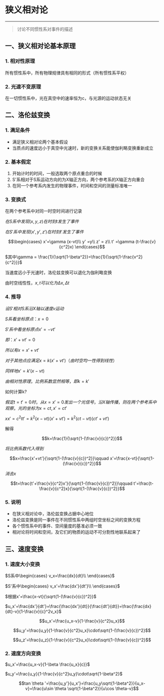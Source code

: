 # 狭义相对论

---

> 讨论不同惯性系对事件的描述

## 一、狭义相对论基本原理

### 1. 相对性原理

所有惯性系中，所有物理规律具有相同的形式（所有惯性系平权）

### 2. 光速不变原理

在一切惯性系中，光在真空中的速率恒为c，与光源的运动状态无关

## 二、洛伦兹变换

### 1. 满足条件

- 满足狭义相对论两个基本假设
- 当质点的速度远小于真空中光速时，新的变换关系能使伽利略变换重新成立

### 2. 基本假定

1. 开始计时的时间，一般选取两个原点重合的时候
2. S'系相对于S系运动方向的为X轴正方向，两个参考系的X轴正方向重合
3. 在同一个参考系内发生的物理事件，时间和空间的测量标准唯一

### 3. 变换式

在两个参考系中对同一时空时间进行记录

$在S系中发现(x,y,z)在时刻t发生了事件$

$在S'系中发现(x',y',z')在时刻t'发生了事件$

$$\begin{cases}
x'=\gamma  (x-vt)\\
y' =y\\
z' = z\\
t' =\gamma (t-\frac{v}{c^2}x)
\end{cases}$$

$其中\gamma = \frac{1}{\sqrt{1-\beta^2}}=\frac{1}{\sqrt{1-\frac{v^2}{c^2}}}$

当速度远小于光速时，洛伦兹变换可以退化为伽利略变换

由时空线性性，$x,t可以化为\Delta x,\Delta t$

### 4. 推导

$设S'相对S系沿X轴以速度v运动$

$S系看坐标原点：x=0$

$S'系中看坐标原点x'=-vt'$

$即：x'+vt'=0$

$所以有x=x'+vt'$

$对于其他点应满足 x=k(x'+vt')（由时空均一性得到线性）$

$同样地x'=k'(x-vt)$

$由相对性原理，比例系数显然相等，即k=k'$

如何计算k?

$假定t=t'=0时，从x=x'=0发出一个光信号，沿X轴传播，则在两个参考系中观察，光的坐标为x=ct,x'=ct'$

$xx'=c^2tt'=k^2(x-vt)(x'+vt')=k^2(ct-vt)(ct'+vt')$

解得

$$k=\frac{1}{\sqrt{1-(\frac{v}{c})^2}}$$

$将比例系数代入得到$

$$x=\frac{x'+vt'}{\sqrt{1-(\frac{v}{c})^2}}\qquad x'=\frac{x-vt}{\sqrt{1-(\frac{v}{c})^2}}$$

$消去x$

$$t=\frac{t'+\frac{v}{c^2}x'}{\sqrt{1-(\frac{v}{c})^2}}\qquad t'=\frac{t-\frac{v}{c^2}x}{\sqrt{1-(\frac{v}{c})^2}}$$

### 5. 说明

- 在狭义相对论中，洛伦兹变换占据中心地位
- 洛伦兹变换是同一事件在不同惯性系中两组时空坐标之间的变换方程
- 各个惯性系中的事件、空间量度的基准必须一致
- 相对论将时间和空间，及它们的物质的运动不可分割性地联系起来了

## 三、速度变换

### 1. 速度大小变换

$S系中\begin{cases}
v_x=\frac{dx}{dt}\\
\end{cases}$

$S'系中\begin{cases}
v_x'=\frac{dx'}{dt'}\\
\end{cases}$

$根据x'=\frac{x-vt}{\sqrt{1-(\frac{v}{c})^2}}$


$u_x'=\frac{dx'}{dt'}=\frac{\frac{dx'}{dt}}{\frac{dt'}{dt}}=\frac{\frac{dx}{dt}-v}{1-\frac{v}{c}^2v_x}$

$$u_x'=\frac{u_x-v}{1-\frac{v}{c^2}u_x}$$

$$u_y'=\frac{u_y}{1-\frac{v}{c^2}u_x}\cdot\sqrt{1-(\frac{v}{c})^2}$$

$$u_z'=\frac{u_z}{1-\frac{v}{c^2}u_x}\cdot\sqrt{1-(\frac{v}{c})^2}$$

### 2. 速度方向变换

$u_x'=\frac{u_x-v}{1-\beta \frac{u_x}{c}}$

$u_y'=\frac{u_y}{1-\frac{v}{c^2}u_y}\cdot\sqrt{1-\beta^2}$

$$tan \theta '=\frac{u_y'}{u_x'}=\frac{u_y\sqrt{1-\beta^2}}{u_x-v}=\frac{u\sin \theta \sqrt{1-\beta^2}}{u\cos \theta-v}$$